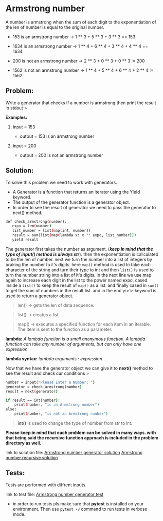 # Armstrong number

A number is armstrong when the sum of each digit to the exponentiation of the len of number is equal to the original number.

- 153 is an armstrong number -> 1 ** 3 + 5 ** 3 + 3 ** 3 == 153
- 1634 is an armstrong number -> 1 ** 4 + 6 ** 4 + 3 ** 4 + 4 ** 4 == 1634

- 200 is not an armstrong number -> 2 ** 3 + 0 ** 3 + 0 ** 3 != 200
- 1562 is not an armstrong number -> 1 ** 4 + 5 ** 4 + 6 ** 4 + 2 ** 4 != 1562


## Problem:

Write a generator that checks if a number is armstrong then print the result in stdout >


**Examples:**

1. input = 153
    - output = 153 is an armstrong number

2. input = 200
    - output = 200 is not an armstrong number


## Solution:

To solve this problem we need to work with generators.

- A Generator is a function that returns an iterator using the Yield keyword.
- The output of the generator function is a generator object.
- In order to see the result of generator we need to pass the generator to next() method.

```bash
def check_armstrong(number):
   expo = len(number)
   list_number = list(map(int, number))
   result = sum(list(map(lambda x: x ** expo, list_number)))
   yield result
```

The generator first takes the number as argument. (***keep in mind that the type of input() method is always str***). then the exponentiation is callculated to be the len of number. next we turn the number into a list of integers by braking the number to it's digits. here `map()` method is used to take each character of the string and turn their type to int and then `list()` is used to turn the number string into a list of it's digits. in the next line we use map again to increase each digit in the list to the power named expo. cased inside a `list()` to keep the result of `map()` as a list. and finally cased in `sum()` to get the sum of numbers in the result list. and in the end `yield` keyword is used to return a generator object.

> len() -> gets the len of data sequence.

> list() -> creates a list.

> map() -> executes a specified function for each item in an iterable. The item is sent to the function as a parameter.


**lambda:** _A lambda function is a small anonymous function. A lambda function can take any number of arguments, but can only have one expression._

**lambda syntax:** _lambda arguments : expression_


Now that we have the generator object we can give it to **next()** method to see the result and check our conditions >

```bash
number = input("Please Enter a Number: ")
generator = check_armstrong(number)
result = next(generator)

if result == int(number):
    print(number, "is an Armstrong number")
else:
    print(number, "is not an Armstrong number")
```

> **int()** is used to change the type of number from str to int.

**Please keep in mind that each problem can be solved in many ways. with that being said the recursive function approach is included in the problem directory as well.**

link to solution file:
[Armstrong number generator solution](armstrong_generator.py)
[Armstrong number recursive solution](armstrong_recursive.py)


## Tests:

Tests are performed with diffrent inputs.

link to test file:
[Armstrong number generator test](test_armstrong_generator.py)

- in order to run tests pls make sure that **pytest** is installed on your environment. Then use `pytest -v` command to run tests in verbose mode.